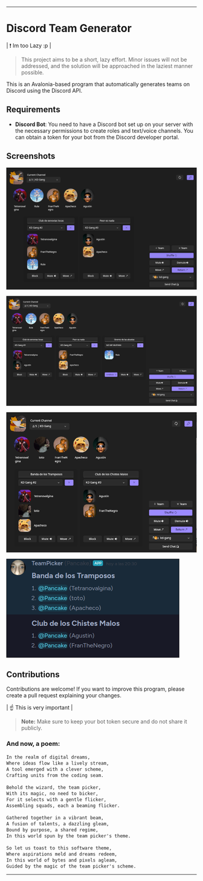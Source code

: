 ___
# Discord Team Generator

| :exclamation:  Im too Lazy :p  |
> This project aims to be a short, lazy effort. Minor issues will not be addressed, and the solution will be approached in the laziest manner possible.

This is an Avalonia-based program that automatically generates teams on Discord using the Discord API.

## Requirements

- **Discord Bot**: You need to have a Discord bot set up on your server with the necessary permissions to create roles and text/voice channels. You can obtain a token for your bot from the Discord developer portal.

## Screenshots

![image](DiscordTeamPicker/images/image.png)

![image](DiscordTeamPicker/images/image2.png)

![image](DiscordTeamPicker/images/image3.png)

![image](DiscordTeamPicker/images/image4.png)

## Contributions

Contributions are welcome! If you want to improve this program, please create a pull request explaining your changes.

| :point_up:  This is very important   |
> **Note:** Make sure to keep your bot token secure and do not share it publicly.

### And now, a poem:
```
In the realm of digital dreams,
Where ideas flow like a lively stream,
A tool emerged with a clever scheme,
Crafting units from the coding seam.

Behold the wizard, the team picker,
With its magic, no need to bicker,
For it selects with a gentle flicker,
Assembling squads, each a beaming flicker.

Gathered together in a vibrant beam,
A fusion of talents, a dazzling gleam,
Bound by purpose, a shared regime,
In this world spun by the team picker's theme.

So let us toast to this software theme,
Where aspirations meld and dreams redeem,
In this world of bytes and pixels agleam,
Guided by the magic of the team picker's scheme.
```
___